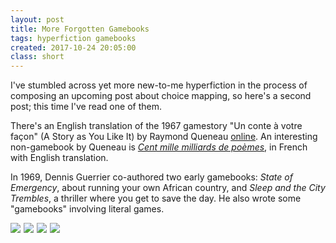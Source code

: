```yaml
---
layout: post
title: More Forgotten Gamebooks
tags: hyperfiction gamebooks
created: 2017-10-24 20:05:00
class: short
---
```

I've stumbled across yet more new-to-me hyperfiction in the process of composing an upcoming post about choice mapping, so here's a second post; this time I've read one of them.

There's an English translation of the 1967 gamestory "Un conte à votre façon" (A Story as You Like It) by Raymond Queneau [online](http://www.thing.de/projekte/7:9%23/queneau_1.html).  An interesting non-gamebook by Queneau is [*Cent mille milliards de poèmes*](http://www.bevrowe.info/Queneau/QueneauRandom_v4.html), in French with English translation.

In 1969, Dennis Guerrier co-authored two early gamebooks:  *State of Emergency*, about running your own African country, and *Sleep and the City Trembles*, a thriller where you get to save the day.  He also wrote some "gamebooks" involving literal games.

<a href="https://www.amazon.com/State-Emergency-Dennis-Richards-Guerrier/dp/B000OT3SDS/ref=as_li_ss_il?_encoding=UTF8&qid=&sr=&linkCode=li2&tag=mcdema-20&linkId=0df6d1ad58f8f793a55694085f11997c" target="_blank"><img border="0" src="//ws-na.amazon-adsystem.com/widgets/q?_encoding=UTF8&ASIN=B000OT3SDS&Format=_SL160_&ID=AsinImage&MarketPlace=US&ServiceVersion=20070822&WS=1&tag=mcdema-20" ></a><img src="https://ir-na.amazon-adsystem.com/e/ir?t=mcdema-20&l=li2&o=1&a=B000OT3SDS" width="1" height="1" border="0" alt="" style="border:none !important; margin:0px !important;" /> <a href="https://www.amazon.com/Sleep-City-Trembles-John-Garforth/dp/0586028927/ref=as_li_ss_il?s=books&ie=UTF8&qid=1508860570&sr=1-4&linkCode=li2&tag=mcdema-20&linkId=85d88a037c681d9a1fedf8ee0e0cfd3b" target="_blank"><img border="0" src="//ws-na.amazon-adsystem.com/widgets/q?_encoding=UTF8&ASIN=0586028927&Format=_SL160_&ID=AsinImage&MarketPlace=US&ServiceVersion=20070822&WS=1&tag=mcdema-20" ></a><img src="https://ir-na.amazon-adsystem.com/e/ir?t=mcdema-20&l=li2&o=1&a=0586028927" width="1" height="1" border="0" alt="" style="border:none !important; margin:0px !important;" /> <a href="https://www.amazon.com/Solo-Boxes-Dennis-Guerrier/dp/0586029087/ref=as_li_ss_il?ie=UTF8&linkCode=li2&tag=mcdema-20&linkId=0436e8650cb9ad8de1a6e6ea05fab27b" target="_blank"><img border="0" src="//ws-na.amazon-adsystem.com/widgets/q?_encoding=UTF8&ASIN=0586029087&Format=_SL160_&ID=AsinImage&MarketPlace=US&ServiceVersion=20070822&WS=1&tag=mcdema-20" ></a><img src="https://ir-na.amazon-adsystem.com/e/ir?t=mcdema-20&l=li2&o=1&a=0586029087" width="1" height="1" border="0" alt="" style="border:none !important; margin:0px !important;" /> <a href="https://www.amazon.com/Solo-Noughts-Crosses-Dennis-Guerrier/dp/0586029079/ref=as_li_ss_il?ie=UTF8&linkCode=li2&tag=mcdema-20&linkId=dfef43f624c78b22ca03e12f37942d23" target="_blank"><img border="0" src="//ws-na.amazon-adsystem.com/widgets/q?_encoding=UTF8&ASIN=0586029079&Format=_SL160_&ID=AsinImage&MarketPlace=US&ServiceVersion=20070822&WS=1&tag=mcdema-20" ></a><img src="https://ir-na.amazon-adsystem.com/e/ir?t=mcdema-20&l=li2&o=1&a=0586029079" width="1" height="1" border="0" alt="" style="border:none !important; margin:0px !important;" />
